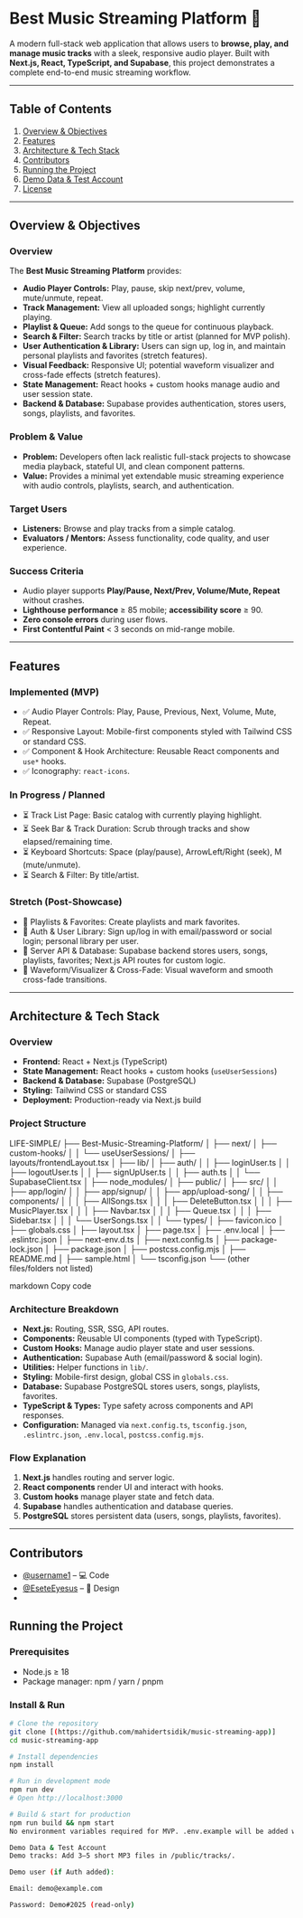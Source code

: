 # Best Music Streaming Platform 🎵

A modern full-stack web application that allows users to **browse, play, and manage music tracks** with a sleek, responsive audio player. Built with **Next.js, React, TypeScript, and Supabase**, this project demonstrates a complete end-to-end music streaming workflow.

---

## Table of Contents
1. [Overview & Objectives](#overview--objectives)
2. [Features](#features)
3. [Architecture & Tech Stack](#architecture--tech-stack)
4.  [Contributors](#contributors)
5. [Running the Project](#running-the-project)
6. [Demo Data & Test Account](#demo-data--test-account)
7. [License](#license)


---

## Overview & Objectives

### Overview
The **Best Music Streaming Platform** provides:

- **Audio Player Controls:** Play, pause, skip next/prev, volume, mute/unmute, repeat.
- **Track Management:** View all uploaded songs; highlight currently playing.
- **Playlist & Queue:** Add songs to the queue for continuous playback.
- **Search & Filter:** Search tracks by title or artist (planned for MVP polish).
- **User Authentication & Library:** Users can sign up, log in, and maintain personal playlists and favorites (stretch features).
- **Visual Feedback:** Responsive UI; potential waveform visualizer and cross-fade effects (stretch features).
- **State Management:** React hooks + custom hooks manage audio and user session state.
- **Backend & Database:** Supabase provides authentication, stores users, songs, playlists, and favorites.

### Problem & Value
- **Problem:** Developers often lack realistic full-stack projects to showcase media playback, stateful UI, and clean component patterns.  
- **Value:** Provides a minimal yet extendable music streaming experience with audio controls, playlists, search, and authentication.

### Target Users
- **Listeners:** Browse and play tracks from a simple catalog.  
- **Evaluators / Mentors:** Assess functionality, code quality, and user experience.

### Success Criteria
- Audio player supports **Play/Pause, Next/Prev, Volume/Mute, Repeat** without crashes.  
- **Lighthouse performance** ≥ 85 mobile; **accessibility score** ≥ 90.  
- **Zero console errors** during user flows.  
- **First Contentful Paint** < 3 seconds on mid-range mobile.

---

## Features

### Implemented (MVP)
- ✅ Audio Player Controls: Play, Pause, Previous, Next, Volume, Mute, Repeat.  
- ✅ Responsive Layout: Mobile-first components styled with Tailwind CSS or standard CSS.  
- ✅ Component & Hook Architecture: Reusable React components and `use*` hooks.  
- ✅ Iconography: `react-icons`.

### In Progress / Planned
- ⏳ Track List Page: Basic catalog with currently playing highlight.  
- ⏳ Seek Bar & Track Duration: Scrub through tracks and show elapsed/remaining time.  
- ⏳ Keyboard Shortcuts: Space (play/pause), ArrowLeft/Right (seek), M (mute/unmute).  
- ⏳ Search & Filter: By title/artist.

### Stretch (Post-Showcase)
- 🎯 Playlists & Favorites: Create playlists and mark favorites.  
- 🎯 Auth & User Library: Sign up/log in with email/password or social login; personal library per user.  
- 🎯 Server API & Database: Supabase backend stores users, songs, playlists, favorites; Next.js API routes for custom logic.  
- 🎯 Waveform/Visualizer & Cross-Fade: Visual waveform and smooth cross-fade transitions.

---

## Architecture & Tech Stack

### Overview
- **Frontend:** React + Next.js (TypeScript)  
- **State Management:** React hooks + custom hooks (`useUserSessions`)  
- **Backend & Database:** Supabase (PostgreSQL)  
- **Styling:** Tailwind CSS or standard CSS  
- **Deployment:** Production-ready via Next.js build  

### Project Structure
LIFE-SIMPLE/
├── Best-Music-Streaming-Platform/
│ ├── next/
│ ├── custom-hooks/
│ │ └── useUserSessions/
│ ├── layouts/frontendLayout.tsx
│ ├── lib/
│ ├── auth/
│ │ ├── loginUser.ts
│ │ ├── logoutUser.ts
│ │ ├── signUpUser.ts
│ │ ├── auth.ts
│ │ └── SupabaseClient.tsx
│ ├── node_modules/
│ ├── public/
│ ├── src/
│ │ ├── app/login/
│ │ ├── app/signup/
│ │ ├── app/upload-song/
│ │ ├── components/
│ │ │ ├── AllSongs.tsx
│ │ │ ├── DeleteButton.tsx
│ │ │ ├── MusicPlayer.tsx
│ │ │ ├── Navbar.tsx
│ │ │ ├── Queue.tsx
│ │ │ ├── Sidebar.tsx
│ │ │ └── UserSongs.tsx
│ │ └── types/
│ ├── favicon.ico
│ ├── globals.css
│ ├── layout.tsx
│ ├── page.tsx
│ ├── .env.local
│ ├── .eslintrc.json
│ ├── next-env.d.ts
│ ├── next.config.ts
│ ├── package-lock.json
│ ├── package.json
│ ├── postcss.config.mjs
│ ├── README.md
│ ├── sample.html
│ └── tsconfig.json
└── (other files/folders not listed)

markdown
Copy code

### Architecture Breakdown
- **Next.js:** Routing, SSR, SSG, API routes.  
- **Components:** Reusable UI components (typed with TypeScript).  
- **Custom Hooks:** Manage audio player state and user sessions.  
- **Authentication:** Supabase Auth (email/password & social login).  
- **Utilities:** Helper functions in `lib/`.  
- **Styling:** Mobile-first design, global CSS in `globals.css`.  
- **Database:** Supabase PostgreSQL stores users, songs, playlists, favorites.  
- **TypeScript & Types:** Type safety across components and API responses.  
- **Configuration:** Managed via `next.config.ts`, `tsconfig.json`, `.eslintrc.json`, `.env.local`, `postcss.config.mjs`.

### Flow Explanation
1. **Next.js** handles routing and server logic.  
2. **React components** render UI and interact with hooks.  
3. **Custom hooks** manage player state and fetch data.  
4. **Supabase** handles authentication and database queries.  
5. **PostgreSQL** stores persistent data (users, songs, playlists, favorites).

---
 ## Contributors
- [@username1](https://github.com/username1) – 💻 Code
- [@EseteEyesus](https://github.com/username2) – 🎨 Design
- 
## Running the Project

### Prerequisites
- Node.js ≥ 18  
- Package manager: npm / yarn / pnpm  

### Install & Run
```bash
# Clone the repository
git clone [(https://github.com/mahidertsidik/music-streaming-app)]
cd music-streaming-app

# Install dependencies
npm install

# Run in development mode
npm run dev
# Open http://localhost:3000

# Build & start for production
npm run build && npm start
No environment variables required for MVP. .env.example will be added when Auth/DB features are implemented.

Demo Data & Test Account
Demo tracks: Add 3–5 short MP3 files in /public/tracks/.

Demo user (if Auth added):

Email: demo@example.com

Password: Demo#2025 (read-only)

